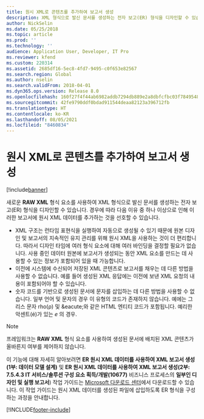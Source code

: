 ```yaml
---
title: 원시 XML로 콘텐츠를 추가하여 보고서 생성
description: XML 형식으로 발신 문서를 생성하는 전자 보고(ER) 형식을 디자인할 수 있습니다.
author: NickSelin
ms.date: 05/25/2018
ms.topic: article
ms.prod: ''
ms.technology: ''
audience: Application User, Developer, IT Pro
ms.reviewer: kfend
ms.custom: 220314
ms.assetid: 2685df16-5ec8-4fd7-9495-c0f653e82567
ms.search.region: Global
ms.author: nselin
ms.search.validFrom: 2018-04-01
ms.dyn365.ops.version: Release 8.0
ms.openlocfilehash: 160f27f4f44ab6982addb7294db889e2a8dbfcfbc03f7849548c44364b070aa9
ms.sourcegitcommit: 42fe9790ddf0bdad911544deaa82123a396712fb
ms.translationtype: HT
ms.contentlocale: ko-KR
ms.lasthandoff: 08/05/2021
ms.locfileid: "8460834"
---
```

# <a name="generate-reports-by-adding-content-as-raw-xml"></a>원시 XML로 콘텐츠를 추가하여 보고서 생성

[!include[banner](../includes/banner.md)]

새로운 **RAW XML** 형식 요소를 사용하여 XML 형식으로 발신 문서를 생성하는 전자 보고(ER) 형식을 디자인할 수 있습니다. 경우에 따라 다음 이유 중 하나 이상으로 인해 이러한 보고서에 원시 XML 데이터를 추가하는 것을 선호할 수 있습니다.

- XML 구조는 런타임 표현식을 실행하여 자동으로 생성될 수 있기 때문에 원본 디자인 및 보고서의 지속적인 유지 관리를 위해 원시 XML을 사용하는 것이 더 편리합니다. 따라서 디자인 타임에 여러 형식 요소에 대해 여러 바인딩을 결정할 필요가 없습니다. 사용 중인 데이터 원본에 보고서가 생성되는 동안 XML 요소를 만드는 데 사용할 수 있는 정보가 포함되어 있을 때 가능합니다.
- 이전에 시스템에 수신되어 저장된 XML 콘텐츠로 보고서를 채우는 데 다른 방법을 사용할 수 없습니다. 예를 들어 생성된 XML 응답에는 이전에 보낸 XML 요청의 내용이 포함되어야 할 수 있습니다.
- 숫자 코드를 기반으로 생성된 문서에 문자를 삽입하는 데 다른 방법을 사용할 수 없습니다. 일부 언어 및 문자의 경우 이 유형의 코드가 존재하지 않습니다. 예에는 그리스 문자 rho(ρ) 및 \&eacute;와 같은 HTML 엔티티 코드가 포함됩니다. 예리한 악센트(é)가 있는 *e* 의 경우.

> [!NOTE]
> 프레임워크는 **RAW XML** 형식 요소를 사용하여 생성된 문서에 배치된 XML 콘텐츠가 올바른지 여부를 제어하지 않습니다.

이 기능에 대해 자세히 알아보려면 **ER 원시 XML 데이터를 사용하여 XML 보고서 생성(1부: 데이터 모델 설계)** 및 **ER 원시 XML 데이터를 사용하여 XML 보고서 생성(2부: 7.5.4.3 IT 서비스/솔루션 구성 요소 획득/개발(10677)** 비즈니스 프로세스의 **일부인 디자인 및 실행 보고서**) 작업 가이드는 [Microsoft 다운로드 센터](https://go.microsoft.com/fwlink/?linkid=874684)에서 다운로드할 수 있습니다. 이 작업 가이드는 원시 XML 데이터를 생성된 파일에 삽입하도록 ER 형식을 구성하는 과정을 안내합니다.


[!INCLUDE[footer-include](../../../includes/footer-banner.md)]